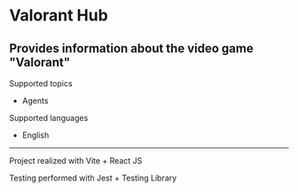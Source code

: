# Valorant Hub

## Provides information about the video game "Valorant"

Supported topics

- Agents

Supported languages

- English

---

Project realized with Vite + React JS

Testing performed with Jest + Testing Library
